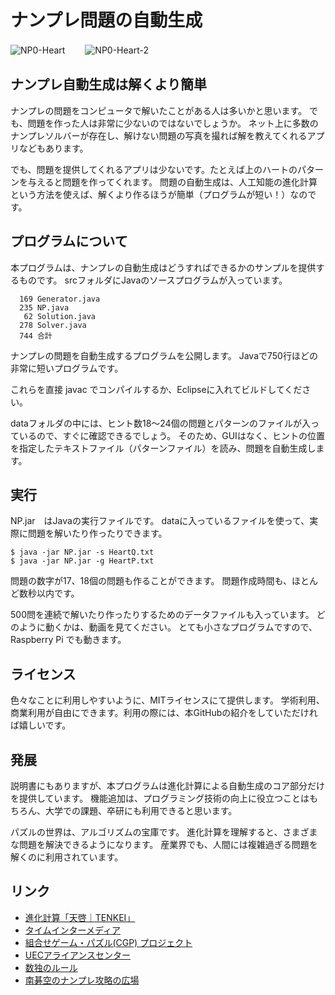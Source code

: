 # ナンプレ問題の自動生成
![NP0-Heart](https://user-images.githubusercontent.com/63762160/111978921-cfca1b80-8b47-11eb-9dad-c46e14e9a598.png)　　
![NP0-Heart-2](https://user-images.githubusercontent.com/63762160/111979291-3c451a80-8b48-11eb-8315-482d9a7584ff.png)

## ナンプレ自動生成は解くより簡単

ナンプレの問題をコンピュータで解いたことがある人は多いかと思います。
でも、問題を作った人は非常に少ないのではないでしょうか。
ネット上に多数のナンプレソルバーが存在し、解けない問題の写真を撮れば解を教えてくれるアプリなどもあります。

でも、問題を提供してくれるアプリは少ないです。たとえば上のハートのパターンを与えると問題を作ってくれます。
問題の自動生成は、人工知能の進化計算という方法を使えば、解くより作るほうが簡単（プログラムが短い！）なのです。

## プログラムについて

本プログラムは、ナンプレの自動生成はどうすればできるかのサンプルを提供するものです。
srcフォルダにJavaのソースプログラムが入っています。
```
  169 Generator.java
  235 NP.java
   62 Solution.java
  278 Solver.java
  744 合計
```
ナンプレの問題を自動生成するプログラムを公開します。
Javaで750行ほどの非常に短いプログラムです。

これらを直接 javac でコンパイルするか、Eclipseに入れてビルドしてください。

dataフォルダの中には、ヒント数18〜24個の問題とパターンのファイルが入っているので、すぐに確認できるでしょう。
そのため、GUIはなく、ヒントの位置を指定したテキストファイル（パターンファイル）を読み、問題を自動生成します。

## 実行

NP.jar　はJavaの実行ファイルです。
dataに入っているファイルを使って、実際に問題を解いたり作ったりできます。
```
$ java -jar NP.jar -s HeartQ.txt
$ java -jar NP.jar -g HeartP.txt
```
問題の数字が17、18個の問題も作ることができます。
問題作成時間も、ほとんど数秒以内です。

500問を連続で解いたり作ったりするためのデータファイルも入っています。
どのように動くかは、動画を見てください。
とても小さなプログラムですので、Raspberry Pi でも動きます。

## ライセンス

色々なことに利用しやすいように、MITライセンスにて提供します。
学術利用、商業利用が自由にできます。利用の際には、本GitHubの紹介をしていただければ嬉しいです。

## 発展

説明書にもありますが、本プログラムは進化計算による自動生成のコア部分だけを提供しています。
機能追加は、プログラミング技術の向上に役立つことはもちろん、大学での課題、卒研にも利用できると思います。

パズルの世界は、アルゴリズムの宝庫です。
進化計算を理解すると、さまざまな問題を解決できるようになります。
産業界でも、人間には複雑過ぎる問題を解くのに利用されています。

## リンク

- [進化計算「天啓｜TENKEI」](https://tenkei.ai/)
- [タイムインターメディア](https://www.timedia.co.jp/)
- [組合せゲーム・パズル(CGP) プロジェクト](http://www.alg.cei.uec.ac.jp/itohiro/Games/)
- [UECアライアンスセンター](https://www.uac.uec.ac.jp/)
　
- [数独のルール](https://www.nikoli.co.jp/ja/puzzles/sudoku/)
- [南碁空のナンプレ攻略の広場](https://nangoqoo.jimdofree.com/)
